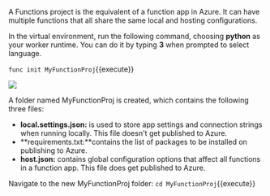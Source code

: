 A Functions project is the equivalent of a function app in Azure. It can have multiple functions that all share the same local and hosting configurations.

In the virtual environment, run the following command, choosing **python** as your worker runtime. You can do it by typing **3** when prompted to select language.

`func init MyFunctionProj`{{execute}}

![](https://github.com/fenago/katacoda-scenarios/raw/master/azure-functions/azure-functions-python/steps/4/1.JPG)


A folder named MyFunctionProj is created, which contains the following three files:

- **local.settings.json:** is used to store app settings and connection strings when running locally. This file doesn't get published to Azure.
- **requirements.txt:**contains the list of packages to be installed on publishing to Azure.
- **host.json:**  contains global configuration options that affect all functions in a function app. This file does get published to Azure.

Navigate to the new MyFunctionProj folder:
`cd MyFunctionProj`{{execute}}

